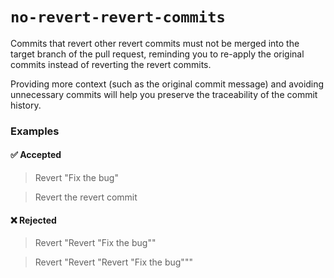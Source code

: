 # `no-revert-revert-commits`

Commits that revert other revert commits must not be merged into the target
branch of the pull request, reminding you to re-apply the original commits
instead of reverting the revert commits.

Providing more context (such as the original commit message) and avoiding
unnecessary commits will help you preserve the traceability of the commit
history.

### Examples
#### ✅ Accepted
> Revert "Fix the bug"

> Revert the revert commit

#### ❌ Rejected
> Revert "Revert "Fix the bug""

> Revert "Revert "Revert "Fix the bug"""
